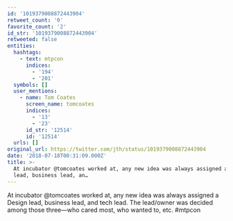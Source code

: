 ```yaml
---
id: '1019379008872443904'
retweet_count: '0'
favorite_count: '2'
id_str: '1019379008872443904'
retweeted: false
entities:
  hashtags:
    - text: mtpcon
      indices:
        - '194'
        - '201'
  symbols: []
  user_mentions:
    - name: Tom Coates
      screen_name: tomcoates
      indices:
        - '13'
        - '23'
      id_str: '12514'
      id: '12514'
  urls: []
original_url: https://twitter.com/jth/status/1019379008872443904
date: '2018-07-18T00:31:09.000Z'
title: >-
  At incubator @tomcoates worked at, any new idea was always assigned a Design
  lead, business lead, an…
---
```


At incubator @tomcoates worked at, any new idea was always assigned a Design lead, business lead, and tech lead. The lead/owner was decided among those three—who cared most, who wanted to, etc. #mtpcon